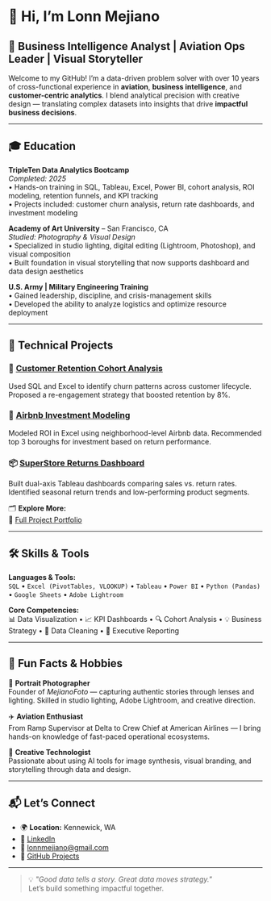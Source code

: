 # 👋 Hi, I’m Lonn Mejiano

## 🎯 Business Intelligence Analyst | Aviation Ops Leader | Visual Storyteller

Welcome to my GitHub! I’m a data-driven problem solver with over 10 years of cross-functional experience in **aviation**, **business intelligence**, and **customer-centric analytics**. I blend analytical precision with creative design — translating complex datasets into insights that drive **impactful business decisions**.

---

## 🎓 Education

**TripleTen Data Analytics Bootcamp**  
_Completed: 2025_  
• Hands-on training in SQL, Tableau, Excel, Power BI, cohort analysis, ROI modeling, retention funnels, and KPI tracking  
• Projects included: customer churn analysis, return rate dashboards, and investment modeling

**Academy of Art University** – San Francisco, CA  
_Studied: Photography & Visual Design_  
• Specialized in studio lighting, digital editing (Lightroom, Photoshop), and visual composition  
• Built foundation in visual storytelling that now supports dashboard and data design aesthetics

**U.S. Army | Military Engineering Training**  
• Gained leadership, discipline, and crisis-management skills  
• Developed the ability to analyze logistics and optimize resource deployment

---

## 🚀 Technical Projects

### 🧩 [Customer Retention Cohort Analysis](https://github.com/lonnmejiano/cohort-analysis)
Used SQL and Excel to identify churn patterns across customer lifecycle. Proposed a re-engagement strategy that boosted retention by 8%.

### 🏡 [Airbnb Investment Modeling](https://github.com/lonnmejiano/airbnb-investment-model)
Modeled ROI in Excel using neighborhood-level Airbnb data. Recommended top 3 boroughs for investment based on return performance.

### 📦 [SuperStore Returns Dashboard](https://github.com/lonnmejiano/superstore-dashboard)
Built dual-axis Tableau dashboards comparing sales vs. return rates. Identified seasonal return trends and low-performing product segments.

🗂️ **Explore More:**  
🔗 [Full Project Portfolio](https://github.com/lonnmejiano/lonn-data-portfolio)

---

## 🛠️ Skills & Tools

**Languages & Tools:**  
`SQL` • `Excel (PivotTables, VLOOKUP)` • `Tableau` • `Power BI` • `Python (Pandas)` • `Google Sheets` • `Adobe Lightroom`

**Core Competencies:**  
📊 Data Visualization • 📈 KPI Dashboards • 🔍 Cohort Analysis • 💡 Business Strategy • 🧼 Data Cleaning • 💬 Executive Reporting

---

## 🧠 Fun Facts & Hobbies

📸 **Portrait Photographer**  
Founder of *MejianoFoto* — capturing authentic stories through lenses and lighting. Skilled in studio lighting, Adobe Lightroom, and creative direction.

✈️ **Aviation Enthusiast**  
From Ramp Supervisor at Delta to Crew Chief at American Airlines — I bring hands-on knowledge of fast-paced operational ecosystems.

🎨 **Creative Technologist**  
Passionate about using AI tools for image synthesis, visual branding, and storytelling through data and design.

---

## 📬 Let’s Connect

- 🌍 **Location:** Kennewick, WA  
- 🔗 [LinkedIn](https://www.linkedin.com/in/lonnmejiano)  
- 📧 lonnmejiano@gmail.com  
- 💼 [GitHub Projects](https://github.com/lonnmejiano)

---

> 💡 *"Good data tells a story. Great data moves strategy."*  
Let’s build something impactful together.
